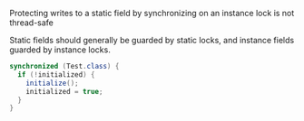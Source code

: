 Protecting writes to a static field by synchronizing on an instance lock is not thread-safe

Static fields should generally be guarded by static locks, and instance fields guarded by instance locks.

```java
synchronized (Test.class) {
  if (!initialized) {
    initialize();
    initialized = true;
  }
}
```
